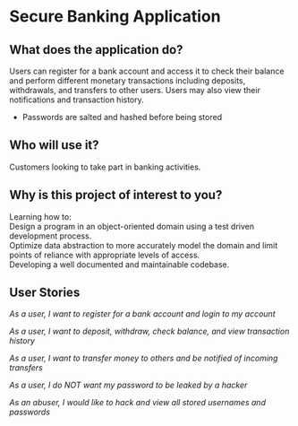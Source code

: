 # Secure Banking Application

## What does the application do?
Users can register for a bank account and access it to check their balance and perform different monetary transactions
including deposits, withdrawals, and transfers to other users.
Users may also view their notifications and transaction history.

- Passwords are salted and hashed before being stored


## Who will use it?
Customers looking to take part in banking activities.


## Why is this project of interest to you?
Learning how to:  
Design a program in an object-oriented domain using a test driven development process.  
Optimize data abstraction to more accurately model the domain and limit points of reliance with appropriate levels of access.  
Developing a well documented and maintainable codebase.


## User Stories
*As a user, I want to register for a bank account and login to my account*

*As a user, I want to deposit, withdraw, check balance, and view transaction history*

*As a user, I want to transfer money to others and be notified of incoming transfers*

*As a user, I do NOT want my password to be leaked by a hacker*

*As an abuser, I would like to hack and view all stored usernames and passwords*
